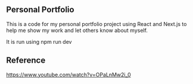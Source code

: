 ## Personal Portfolio

This is a code for my personal portfolio project using React and Next.js to help me show my work and let others know about myself. 

It is run using npm run dev



## Reference

https://www.youtube.com/watch?v=OPaLnMw2i_0
